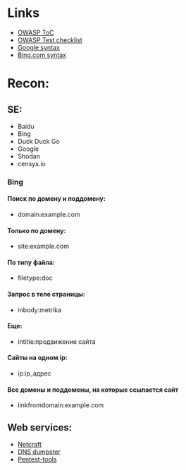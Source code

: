 # Links
* [OWASP ToC](https://www.owasp.org/index.php/OWASP_Testing_Guide_v4_Table_of_Contents)
* [OWASP Test checklist](https://www.owasp.org/index.php/Testing_Checklist)
* [Google syntax](https://support.google.com/websearch/answer/2466433?hl=en&visit_id=1-636557217326693897-2663777801&rd=1)
* [Bing.com syntax](http://not-alone.ru/must-have/seo/operators-bing.html)

# Recon:
## SE:
* Baidu
* Bing
* Duck Duck Go
* Google
* Shodan
* censys.io

### Bing
#### Поиск по домену и поддомену:<br>
* domain:example.com<br>
#### Только по домену:<br>
* site:example.com<br>
#### По типу файла:
* filetype:doc
#### Запрос в теле страницы:
* inbody:metrika
#### Еще:
* intitle:продвижение сайта
#### Сайты на одном ip:
* ip:ip_адрес
#### Все домены и поддомены, на которые ссылается сайт
* linkfromdomain:example.com

## Web services:
* [Netcraft](http://searchdns.netcraft.com/)
* [DNS dumpster](https://dnsdumpster.com/)
* [Pentest-tools](https://pentest-tools.com/information-gathering/find-subdomains-of-domain)

